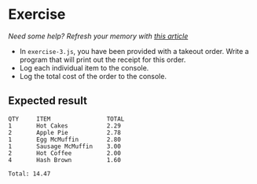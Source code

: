 # Exercise

_Need some help? Refresh your memory with [this article](https://www.freecodecamp.org/news/array-destructuring-in-es6-30e398f21d10/)_

- In `exercise-3.js`, you have been provided with a takeout order. Write a program that will print out the receipt for this order.
- Log each individual item to the console.
- Log the total cost of the order to the console.

## Expected result

```
QTY     ITEM                TOTAL
1       Hot Cakes           2.29
2       Apple Pie           2.78
1       Egg McMuffin        2.80
1       Sausage McMuffin    3.00
2       Hot Coffee          2.00
4       Hash Brown          1.60

Total: 14.47
```
